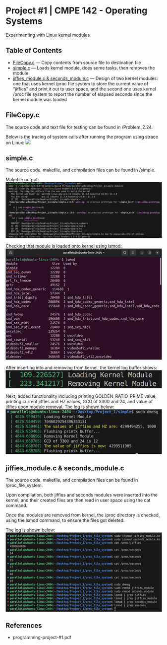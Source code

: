 # Project #1 | CMPE 142 - Operating Systems

Experimenting with Linux kernel modules

## Table of Contents

- [FileCopy.c](#FileCopy.c) — Copy contents from source file to destination file
- [simple.c](#simple.c) — Loads kernel module, does some tasks, then removes the module
- [jiffies_module.c & seconds_module.c](#jiffies_module.c-&-seconds_module.c) — Design of two kernel modules: one that uses kernel /proc file system to store the current value of "jiffies" and print it out to user space, and the second one uses kernel /proc file system to report the number of elapsed seconds since the kernel module was loaded

## FileCopy.c

The source code and text file for testing can be found in /Problem_2.24.

Below is the tracing of system calls after running the program using strace on Linux:
![](Problem_2.24/FileCopy_strace.png)

## simple.c

The source code, makefile, and compilation files can be found in /simple.

Makefile output:
![](simple/makefile_output.png)

Checking that module is loaded onto kernel using lsmod:
![](simple/simple_module_loaded.png)

After inserting into and removing from kernel, the kernel log buffer shows:
![](simple/loading_removing_module.png)

Next, added functionality including printing GOLDEN_RATIO_PRIME value, printing current jiffies and HZ values, GCD of 3300 and 24, and value of jiffies upon module removal. The log is shown below:
![](simple/partII_Q1_2_second.png)

## jiffies_module.c & seconds_module.c

The source code, makefile, and compilation files can be found in /proc_file_system.

Upon compilation, both jiffies and seconds modules were inserted into the kernel, and their created files are then read in user space using the cat command.

Once the modules are removed from kernel, the /proc directory is checked, using the lsmod command, to ensure the files got deleted.

The log is shown below:
![](proc_file_system/partIV_output.png)

## References

- programming-project-#1.pdf
